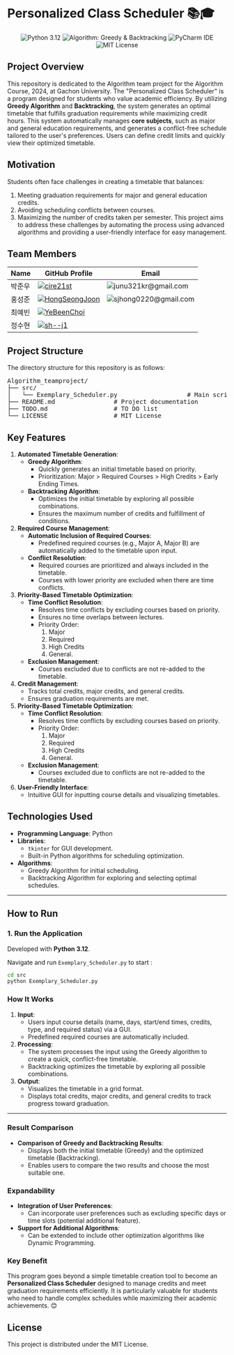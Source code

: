 # Personalized Class Scheduler 📚🎓

<p align="center">
  <img src="https://img.shields.io/badge/Python-3.12-blue?logo=python&logoColor=white" alt="Python 3.12">
  <img src="https://img.shields.io/badge/Algorithm-Greedy%20%26%20Backtracking-green" alt="Algorithm: Greedy & Backtracking">
  <img src="https://img.shields.io/badge/IDE-PyCharm-000000?logo=pycharm&logoColor=white" alt="PyCharm IDE">
  <img src="https://img.shields.io/badge/License-MIT-yellow?logo=license&logoColor=white" alt="MIT License">
</p>

## Project Overview
This repository is dedicated to the Algorithm team project for the Algorithm Course, 2024, at Gachon University.
The "Personalized Class Scheduler" is a program designed for students who value academic efficiency. By utilizing **Greedy Algorithm** and **Backtracking**, the system generates an optimal timetable that fulfills graduation requirements while maximizing credit hours.
This system automatically manages **core subjects**, such as major and general education requirements, and generates a conflict-free schedule tailored to the user's preferences. Users can define credit limits and quickly view their optimized timetable.

## **Motivation**
Students often face challenges in creating a timetable that balances:
1. Meeting graduation requirements for major and general education credits.
2. Avoiding scheduling conflicts between courses.
3. Maximizing the number of credits taken per semester.
This project aims to address these challenges by automating the process using advanced algorithms and providing a user-friendly interface for easy management.


## Team Members
| Name    | GitHub Profile                                         | Email                                                |
|---------|--------------------------------------------------------|------------------------------------------------------|
| 박준우   | [<img src="https://img.shields.io/badge/GitHub-cire21st-black?logo=github" alt="cire21st">](https://github.com/cire21st)               | <img src="https://img.shields.io/badge/junu321kr@gmail.com-blue" alt="junu321kr@gmail.com">  |
| 홍성준   | [<img src="https://img.shields.io/badge/GitHub-HongSeongJoon-black?logo=github" alt="HongSeongJoon">](https://github.com/HongSeongJoon)               | <img src="https://img.shields.io/badge/sjhong0220@gmail.com-blue" alt="sjhong0220@gmail.com">  |
| 최예빈   | [<img src="https://img.shields.io/badge/GitHub-YeBeenChoi-black?logo=github" alt="YeBeenChoi">](https://github.com/YeBeenChoi)               | <img src="https://img.shields.io/badge/-blue" alt="">  |
| 정수현   | [<img src="https://img.shields.io/badge/GitHub-'sh-j1'-black?logo=github" alt="sh--j1">](https://github.com/sh-j1)               | <img src="https://img.shields.io/badge/-blue" alt="">  |

## Project Structure
The directory structure for this repository is as follows:

<pre>
Algorithm_teamproject/
├── src/
│   └── Exemplary_Scheduler.py                   # Main script for filter selection and application
├── README.md                # Project documentation
├── TODO.md                  # TO DO list
└── LICENSE                  # MIT License
</pre>

## Key Features
1. **Automated Timetable Generation**:
   - **Greedy Algorithm**:
     - Quickly generates an initial timetable based on priority.
     - Prioritization: Major > Required Courses > High Credits > Early Ending Times.
   - **Backtracking Algorithm**:
     - Optimizes the initial timetable by exploring all possible combinations.
     - Ensures the maximum number of credits and fulfillment of conditions.
2. **Required Course Management**:
   - **Automatic Inclusion of Required Courses**:
     - Predefined required courses (e.g., Major A, Major B) are automatically added to the timetable upon input.
   - **Conflict Resolution**:
     - Required courses are prioritized and always included in the timetable.
     - Courses with lower priority are excluded when there are time conflicts.
3. **Priority-Based Timetable Optimization**:
   - **Time Conflict Resolution**:
     - Resolves time conflicts by excluding courses based on priority.
     - Ensures no time overlaps between lectures.
     - Priority Order:
       1. Major
       2. Required
       3. High Credits
       4. General.
   - **Exclusion Management**:
     - Courses excluded due to conflicts are not re-added to the timetable.
4. **Credit Management**:
   - Tracks total credits, major credits, and general credits.
   - Ensures graduation requirements are met.
5. **Priority-Based Timetable Optimization**:
   - **Time Conflict Resolution**:
     - Resolves time conflicts by excluding courses based on priority.
     - Priority Order:
       1. Major
       2. Required
       3. High Credits
       4. General.
   - **Exclusion Management**:
     - Courses excluded due to conflicts are not re-added to the timetable.
6. **User-Friendly Interface**:
   - Intuitive GUI for inputting course details and visualizing timetables.

## **Technologies Used**
- **Programming Language**: Python
- **Libraries**:
  - `tkinter` for GUI development.
  - Built-in Python algorithms for scheduling optimization.
- **Algorithms**:
  - Greedy Algorithm for initial scheduling.
  - Backtracking Algorithm for exploring and selecting optimal schedules.

---

## How to Run

### 1. **Run the Application**  
Developed with **Python 3.12**.

Navigate and run `Exemplary_Scheduler.py` to start :
   ```bash
   cd src
   python Exemplary_Scheduler.py
   ```

### **How It Works**
1. **Input**:
   - Users input course details (name, days, start/end times, credits, type, and required status) via a GUI.
   - Predefined required courses are automatically included.
2. **Processing**:
   - The system processes the input using the Greedy algorithm to create a quick, conflict-free timetable.
   - Backtracking optimizes the timetable by exploring all possible combinations.
3. **Output**:
   - Visualizes the timetable in a grid format.
   - Displays total credits, major credits, and general credits to track progress toward graduation.
---

### **Result Comparison**
- **Comparison of Greedy and Backtracking Results**:
  - Displays both the initial timetable (Greedy) and the optimized timetable (Backtracking).
  - Enables users to compare the two results and choose the most suitable one.



### **Expandability**
- **Integration of User Preferences**:
  - Can incorporate user preferences such as excluding specific days or time slots (potential additional feature).
- **Support for Additional Algorithms**:
  - Can be extended to include other optimization algorithms like Dynamic Programming.

### **Key Benefit**
This program goes beyond a simple timetable creation tool to become an **Personalized Class Scheduler** designed to manage credits and meet graduation requirements efficiently. It is particularly valuable for students who need to handle complex schedules while maximizing their academic achievements. 😊

## License
This project is distributed under the MIT License.
